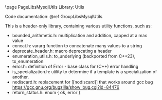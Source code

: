 \page PageLibsMysqlUtils Library: Utils

<!---
Copyright (c) 2023, 2024, Oracle and/or its affiliates.
//
This program is free software; you can redistribute it and/or modify
it under the terms of the GNU General Public License, version 2.0,
as published by the Free Software Foundation.
//
This program is designed to work with certain software (including
but not limited to OpenSSL) that is licensed under separate terms, as
designated in a particular file or component or in included license
documentation. The authors of MySQL hereby grant you an additional
permission to link the program and your derivative works with the
separately licensed software that they have either included with
the program or referenced in the documentation.
//
This program is distributed in the hope that it will be useful, but
WITHOUT ANY WARRANTY; without even the implied warranty of
MERCHANTABILITY or FITNESS FOR A PARTICULAR PURPOSE. See
the GNU General Public License, version 2.0, for more details.
//
You should have received a copy of the GNU General Public License
along with this program; if not, write to the Free Software Foundation, Inc.,
51 Franklin St, Fifth Floor, Boston, MA 02110-1301 USA
-->


<!--
MySQL Library: Utils
====================
-->

Code documentation: @ref GroupLibsMysqlUtils.

This is a header-only library, containing various utility functions, such as:

- bounded_arithmetic.h: multiplication and addition, capped at a max value
- concat.h: vararg function to concatenate many values to a string
- deprecate_header.h: macro deprecating a header
- enumeration_utils.h: to_underlying (backported from C++23), to_enumeration
- error.h: definition of Error - base class for (C++) error handling
- is_specialization.h: utility to determine if a template is a specialization
  of another.
- nodiscard.h: replacement for [[nodiscard]] that works around gcc bug
  https://gcc.gnu.org/bugzilla/show_bug.cgi?id=84476
- return_status.h: enum { ok, error }
